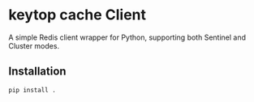 # keytop cache Client

A simple Redis client wrapper for Python, supporting both Sentinel and Cluster modes.

## Installation

```shell
pip install .
```
